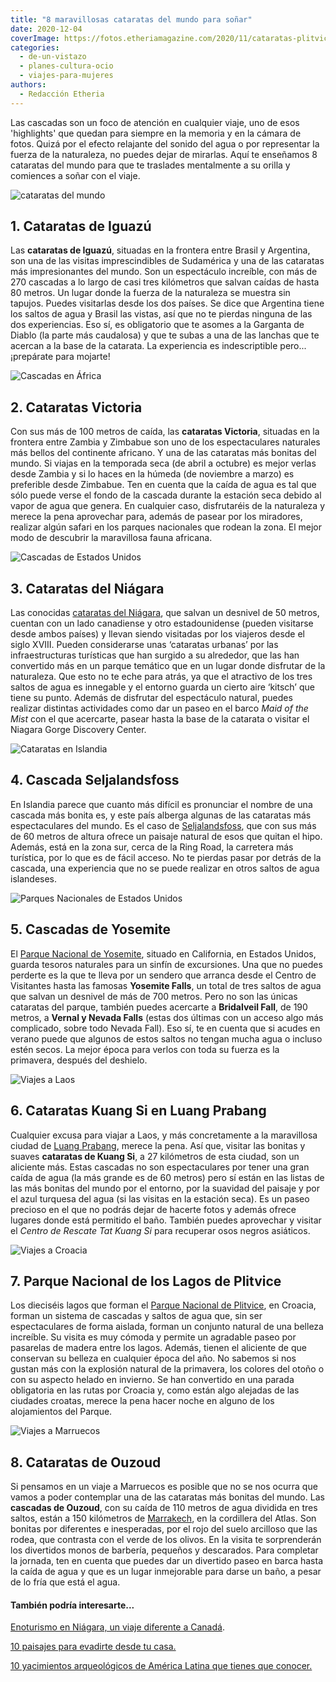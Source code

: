 ```yaml
---
title: "8 maravillosas cataratas del mundo para soñar"
date: 2020-12-04
coverImage: https://fotos.etheriamagazine.com/2020/11/cataratas-plitvice.jpg
categories: 
  - de-un-vistazo
  - planes-cultura-ocio
  - viajes-para-mujeres
authors: 
  - Redacción Etheria
---
```


  
Las cascadas son un foco de atención en cualquier viaje, uno de esos 'highlights' que quedan para siempre en la memoria y en la cámara de fotos. Quizá por el efecto relajante del sonido del agua o por representar la fuerza de la naturaleza, no puedes dejar de mirarlas. Aquí te enseñamos 8 cataratas del mundo para que te traslades mentalmente a su orilla y comiences a soñar con el viaje.

![cataratas del mundo](https://fotos.etheriamagazine.com/2020/11/cataratas-iguazu.jpg "Cataratas de Iguazú.")

## 1\. Cataratas de Iguazú

Las **cataratas de Iguazú**, situadas en la frontera entre Brasil y Argentina, son una 
de las visitas imprescindibles de Sudamérica y una de las cataratas más impresionantes 
del mundo. Son un espectáculo increíble, con más de 270 cascadas a lo largo de casi tres 
kilómetros que salvan caídas de hasta 80 metros. Un lugar donde la fuerza de la 
naturaleza se muestra sin tapujos. Puedes visitarlas desde los dos países. Se dice que 
Argentina tiene los saltos de agua y Brasil las vistas, así que no te pierdas ninguna de 
las dos experiencias. Eso sí, es obligatorio que te asomes a la Garganta de Diablo (la 
parte más caudalosa) y que te subas a una de las lanchas que te acercan a la base de la 
catarata. La experiencia es indescriptible pero... ¡prepárate para mojarte! 

![Cascadas en África](https://fotos.etheriamagazine.com/2020/11/cataras-victoria-683x1024.jpg "Cataratas Victoria. © Jason Zhao")

## 2\. Cataratas Victoria

Con sus más de 100 metros de caída, las **cataratas Victoria**, situadas en la frontera 
entre Zambia y Zimbabue son uno de los espectaculares naturales más bellos del 
continente africano. Y una de las cataratas más bonitas del mundo. Si viajas en la 
temporada seca (de abril a octubre) es mejor verlas desde Zambia y si lo haces en la 
húmeda (de noviembre a marzo) es preferible desde Zimbabue. Ten en cuenta que la caída 
de agua es tal que sólo puede verse el fondo de la cascada durante la estación seca 
debido al vapor de agua que genera. En cualquier caso, disfrutaréis de la naturaleza y 
merece la pena aprovechar para, además de pasear por los miradores, realizar algún 
safari en los parques nacionales que rodean la zona. El mejor modo de descubrir la 
maravillosa fauna africana. 

![Cascadas de Estados Unidos](https://fotos.etheriamagazine.com/2020/11/cataratas-niagara.jpg "Cataratas del Niágara.")

## 3\. Cataratas del Niágara

Las conocidas [cataratas del Niágara](https://www.nps.gov/nifa/index.htm), que salvan un 
desnivel de 50 metros, cuentan con un lado canadiense y otro estadounidense (pueden 
visitarse desde ambos países) y llevan siendo visitadas por los viajeros desde el siglo 
XVIII. Pueden considerarse unas ‘cataratas urbanas’ por las infraestructuras turísticas 
que han surgido a su alrededor, que las han convertido más en un parque temático que en 
un lugar donde disfrutar de la naturaleza. Que esto no te eche para atrás, ya que el 
atractivo de los tres saltos de agua es innegable y el entorno guarda un cierto aire 
‘kitsch’ que tiene su punto. Además de disfrutar del espectáculo natural, puedes 
realizar distintas actividades como dar un paseo en el barco _Maid of the Mist_ con el 
que acercarte, pasear hasta la base de la catarata o visitar el Niagara Gorge Discovery 
Center. 

![Cataratas en Islandia](https://fotos.etheriamagazine.com/2020/11/Cascada-Seljalandsfoss.jpg "Cascada de Seljalandsfoss. © Alex Mustaros")

## 4\. Cascada Seljalandsfoss

En Islandia parece que cuanto más difícil es pronunciar el nombre de una cascada más 
bonita es, y este país alberga algunas de las cataratas más espectaculares del mundo. Es 
el caso de [Seljalandsfoss](https://es.visiticeland.com/descubra-islandia/regiones/el-sur), 
que con sus más de 60 metros de altura ofrece un paisaje natural de esos que quitan el 
hipo. Además, está en la zona sur, cerca de la Ring Road, la carretera más turística, 
por lo que es de fácil acceso. No te pierdas pasar por detrás de la cascada, una 
experiencia que no se puede realizar en otros saltos de agua islandeses. 

![Parques Nacionales de Estados Unidos](https://fotos.etheriamagazine.com/2020/11/catarata-yosemite.jpg "Catarata Yosemite.")

## 5\. Cascadas de Yosemite

El [Parque Nacional de Yosemite](https://www.nps.gov/yose/index.htm), situado en 
California, en Estados Unidos, guarda tesoros naturales para un sinfín de excursiones. 
Una que no puedes perderte es la que te lleva por un sendero que arranca desde el Centro 
de Visitantes hasta las famosas **Yosemite Falls**, un total de tres saltos de agua que 
salvan un desnivel de más de 700 metros. Pero no son las únicas cataratas del parque, 
también puedes acercarte a **Bridalveil Fall**, de 190 metros, a **Vernal y Nevada 
Falls** (estas dos últimas con un acceso algo más complicado, sobre todo Nevada Fall). 
Eso sí, te en cuenta que si acudes en verano puede que algunos de estos saltos no tengan 
mucha agua o incluso estén secos. La mejor época para verlos con toda su fuerza es la 
primavera, después del deshielo. 

![Viajes a Laos](https://fotos.etheriamagazine.com/2020/11/cataratas-kuang-si.jpg "Cascadas Kuang Si.")

## 6\. Cataratas Kuang Si en Luang Prabang

Cualquier excusa para viajar a Laos, y más concretamente a la maravillosa ciudad de [Luang 
Prabang](https://etheriamagazine.com/2018/12/17/guia-viaje-para-mujeres-luang-prabang/), 
merece la pena. Así que, visitar las bonitas y suaves **cataratas de Kuang Si**, a 27 
kilómetros de esta ciudad, son un aliciente más. Estas cascadas no son espectaculares 
por tener una gran caída de agua (la más grande es de 60 metros) pero sí están en las 
listas de las más bonitas del mundo por el entorno, por la suavidad del paisaje y por el 
azul turquesa del agua (si las visitas en la estación seca). Es un paseo precioso en el 
que no podrás dejar de hacerte fotos y además ofrece lugares donde está permitido el 
baño. También puedes aprovechar y visitar el _Centro de Rescate Tat Kuang Si_ para 
recuperar osos negros asiáticos. 

![Viajes a Croacia](https://fotos.etheriamagazine.com/2020/11/cataratas-plitvice.jpg "Parque Nacional de los Lagos de Plitvice. © Mike Swigunski")

## 7\. Parque Nacional de los Lagos de Plitvice

Los dieciséis lagos que forman el [Parque Nacional de 
Plitvice](https://etheriamagazine.com/2018/10/05/10-razones-para-visitar-el-p-n-lagos-de-plitvice-croacia/), 
en Croacia, forman un sistema de cascadas y saltos de agua que, sin ser espectaculares 
de forma aislada, forman un conjunto natural de una belleza increíble. Su visita es muy 
cómoda y permite un agradable paseo por pasarelas de madera entre los lagos. Además, 
tienen el aliciente de que conservan su belleza en cualquier época del año. No sabemos 
si nos gustan más con la explosión natural de la primavera, los colores del otoño o con 
su aspecto helado en invierno. Se han convertido en una parada obligatoria en las rutas 
por Croacia y, como están algo alejadas de las ciudades croatas, merece la pena hacer 
noche en alguno de los alojamientos del Parque. 

![Viajes a Marruecos](https://fotos.etheriamagazine.com/2020/11/cataratas-ouzoud.jpg "Cataratas de Ouzoud.")

## 8\. Cataratas de Ouzoud

Si pensamos en un viaje a Marruecos es posible que no se nos ocurra que vamos a poder 
contemplar una de las cataratas más bonitas del mundo. Las **cascadas de Ouzoud**, con 
su caída de 110 metros de agua dividida en tres saltos, están a 150 kilómetros de [Marrakech](https://etheriamagazine.com/2018/12/27/viaje-de-amigas-a-marrakech/), 
en la cordillera del Atlas. Son bonitas por diferentes e inesperadas, por el rojo del 
suelo arcilloso que las rodea, que contrasta con el verde de los olivos. En la visita te 
sorprenderán los divertidos monos de barbería, pequeños y descarados. Para completar la 
jornada, ten en cuenta que puedes dar un divertido paseo en barca hasta la caída de agua 
y que es un lugar inmejorable para darse un baño, a pesar de lo fría que está el agua. 

#### También podría interesarte...

[Enoturismo en Niágara, un viaje diferente a 
Canadá](https://etheriamagazine.com/2018/11/20/enoturismo-en-niagara-un-viaje-a-canada-diferente/). 

[10 paisajes para evadirte desde tu 
casa.](https://etheriamagazine.com/2020/03/18/10-paisajes-para-evadirte-desde-tu-casa/) 

[10 yacimientos arqueológicos de América Latina que tienes que 
conocer.](https://etheriamagazine.com/2019/05/29/10-yacimientos-arqueologicos-america-latina/)
